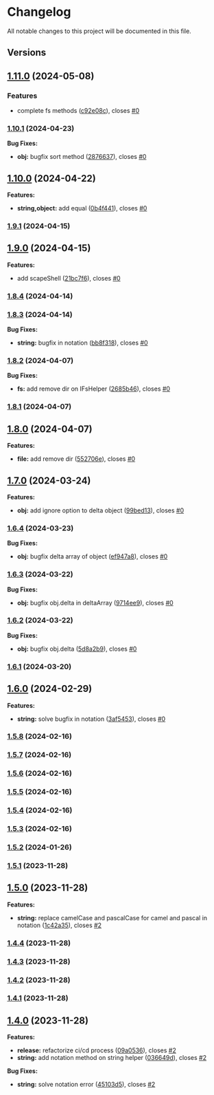# Changelog

All notable changes to this project will be documented in this file.

## Versions

## [1.11.0](https://github.com/data7expressions/h3lp/compare/v1.10.1...v1.11.0) (2024-05-08)


### Features

* complete fs methods ([c92e08c](https://github.com/data7expressions/h3lp/commit/c92e08c27968c68b3b663d0a6f354aa9be19a522)), closes [#0](https://github.com/data7expressions/h3lp/issues/0)

### [1.10.1](https://github.com/data7expressions/h3lp/compare/v1.10.0...v1.10.1) (2024-04-23)

**Bug Fixes:**

* **obj:** bugfix sort method ([2876637](https://github.com/data7expressions/h3lp/commit/28766375af3b3ec99cdd3d3415b2e9f91ee83246)), closes [#0](https://github.com/data7expressions/h3lp/issues/0)

## [1.10.0](https://github.com/data7expressions/h3lp/compare/v1.9.1...v1.10.0) (2024-04-22)

**Features:**

* **string,object:** add equal ([0b4f441](https://github.com/data7expressions/h3lp/commit/0b4f441a43307cbca8ab28fa44fc96bf23a5fe16)), closes [#0](https://github.com/data7expressions/h3lp/issues/0)

### [1.9.1](https://github.com/data7expressions/h3lp/compare/v1.9.0...v1.9.1) (2024-04-15)

## [1.9.0](https://github.com/data7expressions/h3lp/compare/v1.8.4...v1.9.0) (2024-04-15)

**Features:**

* add scapeShell ([21bc7f6](https://github.com/data7expressions/h3lp/commit/21bc7f6bd3cc9d213f4729f1b99482d9b080c4dc)), closes [#0](https://github.com/data7expressions/h3lp/issues/0)

### [1.8.4](https://github.com/data7expressions/h3lp/compare/v1.8.3...v1.8.4) (2024-04-14)

### [1.8.3](https://github.com/data7expressions/h3lp/compare/v1.8.2...v1.8.3) (2024-04-14)

**Bug Fixes:**

* **string:** bugfix in notation ([bb8f318](https://github.com/data7expressions/h3lp/commit/bb8f318a02bbc17c51b468c1a57f28931be30fcd)), closes [#0](https://github.com/data7expressions/h3lp/issues/0)

### [1.8.2](https://github.com/data7expressions/h3lp/compare/v1.8.1...v1.8.2) (2024-04-07)

**Bug Fixes:**

* **fs:** add remove dir on IFsHelper ([2685b46](https://github.com/data7expressions/h3lp/commit/2685b46136db13c742903ef10df8fa1b2163d384)), closes [#0](https://github.com/data7expressions/h3lp/issues/0)

### [1.8.1](https://github.com/data7expressions/h3lp/compare/v1.8.0...v1.8.1) (2024-04-07)

## [1.8.0](https://github.com/data7expressions/h3lp/compare/v1.7.0...v1.8.0) (2024-04-07)

**Features:**

* **file:** add remove dir ([552706e](https://github.com/data7expressions/h3lp/commit/552706e4897840c109f13e57112b2814df448c0a)), closes [#0](https://github.com/data7expressions/h3lp/issues/0)

## [1.7.0](https://github.com/data7expressions/h3lp/compare/v1.6.4...v1.7.0) (2024-03-24)

**Features:**

* **obj:** add ignore option to delta object ([99bed13](https://github.com/data7expressions/h3lp/commit/99bed13251ed38ae650af1c3e36b6ee39b7df522)), closes [#0](https://github.com/data7expressions/h3lp/issues/0)

### [1.6.4](https://github.com/data7expressions/h3lp/compare/v1.6.3...v1.6.4) (2024-03-23)

**Bug Fixes:**

* **obj:** bugfix delta array of object ([ef947a8](https://github.com/data7expressions/h3lp/commit/ef947a887a7dcd57ebe0972628395d53340b5a2e)), closes [#0](https://github.com/data7expressions/h3lp/issues/0)

### [1.6.3](https://github.com/data7expressions/h3lp/compare/v1.6.2...v1.6.3) (2024-03-22)

**Bug Fixes:**

* **obj:** bugfix obj.delta in deltaArray ([9714ee9](https://github.com/data7expressions/h3lp/commit/9714ee92cdbfaed50a2581ef28a96ccdcd11fb45)), closes [#0](https://github.com/data7expressions/h3lp/issues/0)

### [1.6.2](https://github.com/data7expressions/h3lp/compare/v1.6.1...v1.6.2) (2024-03-22)

**Bug Fixes:**

* **obj:** bugfix obj.delta ([5d8a2b9](https://github.com/data7expressions/h3lp/commit/5d8a2b96758d181a75afa591f05130095bca96f6)), closes [#0](https://github.com/data7expressions/h3lp/issues/0)

### [1.6.1](https://github.com/data7expressions/h3lp/compare/v1.6.0...v1.6.1) (2024-03-20)

## [1.6.0](https://github.com/data7expressions/h3lp/compare/v1.5.8...v1.6.0) (2024-02-29)

**Features:**

* **string:** solve bugfix in notation ([3af5453](https://github.com/data7expressions/h3lp/commit/3af5453c230c54941be0eedea5f1ab06f82956aa)), closes [#0](https://github.com/data7expressions/h3lp/issues/0)

### [1.5.8](https://github.com/data7expressions/h3lp/compare/v1.5.7...v1.5.8) (2024-02-16)

### [1.5.7](https://github.com/data7expressions/h3lp/compare/v1.5.6...v1.5.7) (2024-02-16)

### [1.5.6](https://github.com/data7expressions/h3lp/compare/v1.5.5...v1.5.6) (2024-02-16)

### [1.5.5](https://github.com/data7expressions/h3lp/compare/v1.5.4...v1.5.5) (2024-02-16)

### [1.5.4](https://github.com/data7expressions/h3lp/compare/v1.5.3...v1.5.4) (2024-02-16)

### [1.5.3](https://github.com/data7expressions/h3lp/compare/v1.5.2...v1.5.3) (2024-02-16)

### [1.5.2](https://github.com/data7expressions/h3lp/compare/v1.5.1...v1.5.2) (2024-01-26)

### [1.5.1](https://github.com/data7expressions/h3lp/compare/v1.5.0...v1.5.1) (2023-11-28)

## [1.5.0](https://github.com/data7expressions/h3lp/compare/v1.4.4...v1.5.0) (2023-11-28)

**Features:**

* **string:** replace camelCase and pascalCase for camel and pascal in notation ([1c42a35](https://github.com/data7expressions/h3lp/commit/1c42a3519d6c7d421170dfb929a5798455b05ab6)), closes [#2](https://github.com/data7expressions/h3lp/issues/2)

### [1.4.4](https://github.com/data7expressions/h3lp/compare/v1.4.3...v1.4.4) (2023-11-28)

### [1.4.3](https://github.com/data7expressions/h3lp/compare/v1.4.2...v1.4.3) (2023-11-28)

### [1.4.2](https://github.com/data7expressions/h3lp/compare/v1.4.1...v1.4.2) (2023-11-28)

### [1.4.1](https://github.com/data7expressions/h3lp/compare/v1.4.0...v1.4.1) (2023-11-28)

## [1.4.0](https://github.com/data7expressions/h3lp/compare/v1.3.8...v1.4.0) (2023-11-28)

**Features:**

* **release:** refactorize ci/cd process ([09a0536](https://github.com/data7expressions/h3lp/commit/09a05369b878260f8c757a4a8c4916a6aa42f21e)), closes [#2](https://github.com/data7expressions/h3lp/issues/2)
* **string:** add notation method on string helper ([036649d](https://github.com/data7expressions/h3lp/commit/036649d317efeccc556b56bc2e7b554e3fc36b97)), closes [#2](https://github.com/data7expressions/h3lp/issues/2)

**Bug Fixes:**

* **string:** solve notation error ([45103d5](https://github.com/data7expressions/h3lp/commit/45103d56822f06ed4189c46005d113b40c49d394)), closes [#2](https://github.com/data7expressions/h3lp/issues/2)
